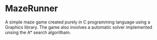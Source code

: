 # MazeRunner
A simple maze game created purely in C programming language using a Graphics library. The game also involves a automatic solver implemented unsing the A* search algoritham. 
